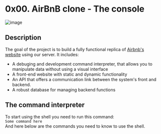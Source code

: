 # 0x00. AirBnB clone - The console

![image](https://user-images.githubusercontent.com/89268568/187202694-0b5e90e5-0003-4113-b8ad-12f7a381d4e5.png)

## Description

The goal of the project is to build a fully functional replica of [Airbnb's website](https://www.airbnb.com/) using our server. It includes:
  - A debuging and development command interpreter, that allows you to manipulate data without using a visual interface
  - A front-end website with static and dynamic functionality 
  - An API that offers a communication link between the system's front and backend. 
  - A robust database for managing backend functions 

## The command interpreter

To start using the shell you need to run this command:<br />
    ```
      Some command here
    ```<br />
And here below are the commands you need to know to use the shell.

